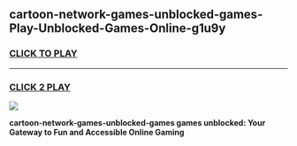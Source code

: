 
## cartoon-network-games-unblocked-games-Play-Unblocked-Games-Online-g1u9y
<h3>
<a href="https://premium76.site?title=cartoon-network-games-unblocked-games&ref=25A">CLICK TO PLAY</a></h3>
<hr>

<h3>
<a href="https://premium76.site?title=cartoon-network-games-unblocked-games&ref=25A">CLICK 2 PLAY</a>
  
</h3>

<a href="https://premium76.site?title=cartoon-network-games-unblocked-games&ref=25A"><img src="https://clearcache.store/games.png"></a>


**cartoon-network-games-unblocked-games games unblocked: Your Gateway to Fun and Accessible Online Gaming**

